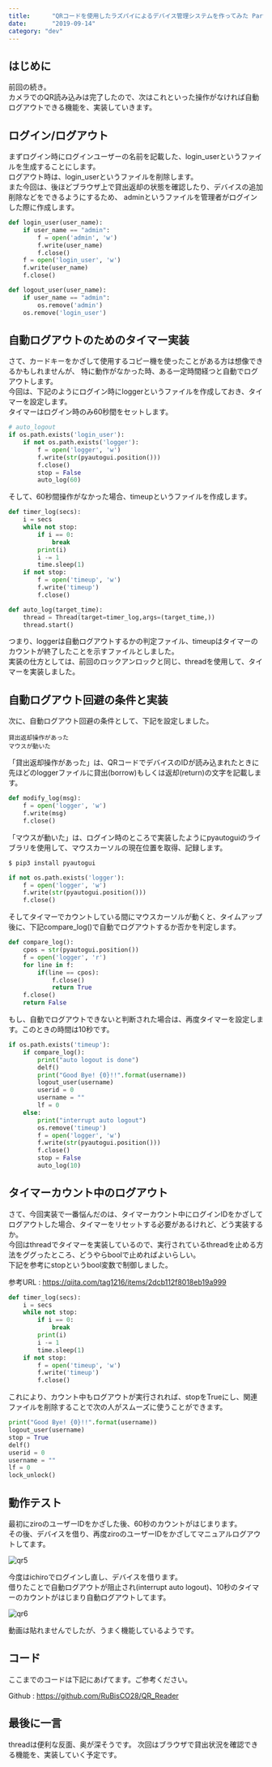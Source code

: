 ```yaml
---
title:      "QRコードを使用したラズパイによるデバイス管理システムを作ってみた Part2"
date:       "2019-09-14"
category: "dev"
---
```


## はじめに
前回の続き。  
カメラでのQR読み込みは完了したので、次はこれといった操作がなければ自動ログアウトできる機能を、実装していきます。

## ログイン/ログアウト
まずログイン時にログインユーザーの名前を記載した、login_userというファイルを生成することにします。  
ログアウト時は、login_userというファイルを削除します。  
また今回は、後ほどブラウザ上で貸出返却の状態を確認したり、デバイスの追加削除などをできるようにするため、
adminというファイルを管理者がログインした際に作成します。

```python
def login_user(user_name):
    if user_name == "admin":
        f = open('admin', 'w')
        f.write(user_name)
        f.close()
    f = open('login_user', 'w')
    f.write(user_name)
    f.close()

def logout_user(user_name):
    if user_name == "admin":
        os.remove('admin')
    os.remove('login_user')
```

## 自動ログアウトのためのタイマー実装
さて、カードキーをかざして使用するコピー機を使ったことがある方は想像できるかもしれませんが、
特に動作がなかった時、ある一定時間経つと自動でログアウトします。  
今回は、下記のようにログイン時にloggerというファイルを作成しておき、タイマーを設定します。  
タイマーはログイン時のみ60秒間をセットします。
```python
# auto_logout
if os.path.exists('login_user'):
    if not os.path.exists('logger'):
        f = open('logger', 'w')
        f.write(str(pyautogui.position()))
        f.close()
        stop = False
        auto_log(60)
```

そして、60秒間操作がなかった場合、timeupというファイルを作成します。

```python
def timer_log(secs):
    i = secs
    while not stop:
        if i == 0:
            break
        print(i)
        i -= 1
        time.sleep(1)
    if not stop:
        f = open('timeup', 'w')
        f.write('timeup')
        f.close()

def auto_log(target_time):
    thread = Thread(target=timer_log,args=(target_time,))
    thread.start()
```

つまり、loggerは自動ログアウトするかの判定ファイル、timeupはタイマーのカウントが終了したことを示すファイルとしました。  
実装の仕方としては、前回のロックアンロックと同じ、threadを使用して、タイマーを実装しました。

## 自動ログアウト回避の条件と実装
次に、自動ログアウト回避の条件として、下記を設定しました。
```text
貸出返却操作があった
マウスが動いた
```

「貸出返却操作があった」は、QRコードでデバイスのIDが読み込まれたときに先ほどのloggerファイルに貸出(borrow)もしくは返却(return)の文字を記載します。
```python
def modify_log(msg):
    f = open('logger', 'w')
    f.write(msg)
    f.close()
```

「マウスが動いた」は、ログイン時のところで実装したようにpyautoguiのライブラリを使用して、マウスカーソルの現在位置を取得、記録します。  
```bash
$ pip3 install pyautogui
```

```python
if not os.path.exists('logger'):
    f = open('logger', 'w')
    f.write(str(pyautogui.position()))
    f.close()
```

そしてタイマーでカウントしている間にマウスカーソルが動くと、タイムアップ後に、下記compare_log()で自動でログアウトするか否かを判定します。
```python
def compare_log():
    cpos = str(pyautogui.position())
    f = open('logger', 'r')
    for line in f:
        if(line == cpos):
            f.close()
            return True
    f.close()
    return False
```

もし、自動でログアウトできないと判断された場合は、再度タイマーを設定します。このときの時間は10秒です。
```python
if os.path.exists('timeup'):
    if compare_log():
        print("auto logout is done")
        delf()
        print("Good Bye! {0}!!".format(username))
        logout_user(username)
        userid = 0
        username = ""
        lf = 0
    else:
        print("interrupt auto logout")
        os.remove('timeup')
        f = open('logger', 'w')
        f.write(str(pyautogui.position()))
        f.close()
        stop = False
        auto_log(10)
```

## タイマーカウント中のログアウト
さて、今回実装で一番悩んだのは、タイマーカウント中にログインIDをかざしてログアウトした場合、タイマーをリセットする必要があるけれど、どう実装するか。  
今回はthreadでタイマーを実装しているので、実行されているthreadを止める方法をググったところ、どうやらboolで止めればよいらしい。  
下記を参考にstopというbool変数で制御しました。

参考URL : https://qiita.com/tag1216/items/2dcb112f8018eb19a999

```python
def timer_log(secs):
    i = secs
    while not stop:
        if i == 0:
            break
        print(i)
        i -= 1
        time.sleep(1)
    if not stop:
        f = open('timeup', 'w')
        f.write('timeup')
        f.close()
```

これにより、カウント中もログアウトが実行されれば、stopをTrueにし、関連ファイルを削除することで次の人がスムーズに使うことができます。

```python
print("Good Bye! {0}!!".format(username))
logout_user(username)
stop = True
delf()
userid = 0
username = ""
lf = 0
lock_unlock()
```

##  動作テスト
最初にziroのユーザーIDをかざした後、60秒のカウントがはじまります。  
その後、デバイスを借り、再度ziroのユーザーIDをかざしてマニュアルログアウトしてます。

![qr5](/images/qr/5.png)

今度はichiroでログインし直し、デバイスを借ります。  
借りたことで自動ログアウトが阻止され(interrupt auto logout)、10秒のタイマーのカウントがはじまり自動ログアウトしてます。

![qr6](/images/qr/6.png)

動画は貼れませんでしたが、うまく機能しているようです。

##  コード
ここまでのコードは下記にあげてます。ご参考ください。

Github : https://github.com/RuBisCO28/QR_Reader

##  最後に一言
threadは便利な反面、奥が深そうです。
次回はブラウザで貸出状況を確認できる機能を、実装していく予定です。
